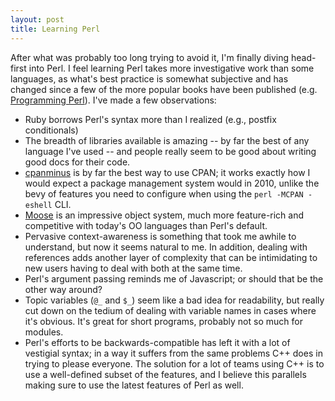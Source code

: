 ```yaml
---
layout: post
title: Learning Perl
---
```


After what was probably too long trying to avoid it, I'm finally diving head-first into Perl. I feel learning Perl takes more investigative work than some languages, as what's best practice is somewhat subjective and has changed since a few of the more popular books have been published (e.g. [Programming Perl](http://www.amazon.com/Programming-Perl-3rd-Larry-Wall/dp/0596000278)). I've made a few observations:

* Ruby borrows Perl's syntax more than I realized (e.g., postfix conditionals)
* The breadth of libraries available is amazing -- by far the best of any language I've used -- and people really seem to be good about writing good docs for their code.
* [cpanminus](http://cpanmin.us/) is by far the best way to use CPAN; it works exactly how I would expect a package management system would in 2010, unlike the bevy of features you need to configure when using the `perl -MCPAN -eshell` CLI.
* [Moose](http://moose.perl.org/) is an impressive object system, much more feature-rich and competitive with today's OO languages than Perl's default.
* Pervasive context-awareness is something that took me awhile to understand, but now it seems natural to me. In addition, dealing with references adds another layer of complexity that can be intimidating to new users having to deal with both at the same time.
* Perl's argument passing reminds me of Javascript; or should that be the other way around?
* Topic variables (`@_` and `$_`) seem like a bad idea for readability, but really cut down on the tedium of dealing with variable names in cases where it's obvious. It's great for short programs, probably not so much for modules.
* Perl's efforts to be backwards-compatible has left it with a lot of vestigial syntax; in a way it suffers from the same problems C++ does in trying to please everyone. The solution for a lot of teams using C++ is to use a well-defined subset of the features, and I believe this parallels making sure to use the latest features of Perl as well.

